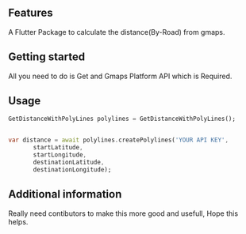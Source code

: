 <!-- 
This README describes the package. If you publish this package to pub.dev,
this README's contents appear on the landing page for your package.

For information about how to write a good package README, see the guide for
[writing package pages](https://dart.dev/guides/libraries/writing-package-pages). 

For general information about developing packages, see the Dart guide for
[creating packages](https://dart.dev/guides/libraries/create-library-packages)
and the Flutter guide for
[developing packages and plugins](https://flutter.dev/developing-packages). 
-->


## Features

A Flutter Package to calculate the distance(By-Road) from gmaps.
## Getting started

All you need to do is Get and Gmaps Platform API which is Required.

## Usage



```dart
GetDistanceWithPolyLines polylines = GetDistanceWithPolyLines();


var distance = await polylines.createPolylines('YOUR API KEY',
       startLatitude,
       startLongitude,
       destinationLatitude,
       destinationLongitude);

```


## Additional information

Really need contibutors to make this more good and usefull,
Hope this helps.
